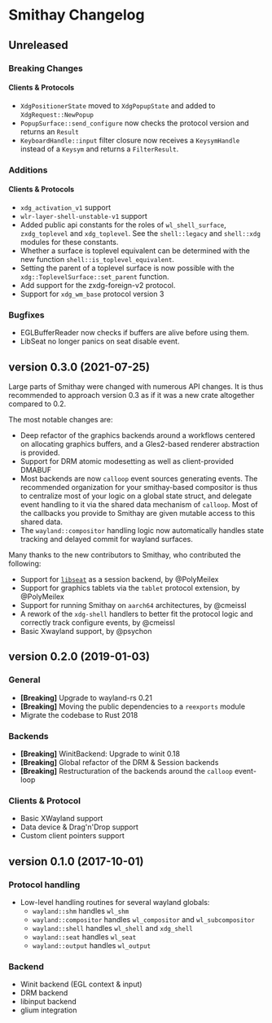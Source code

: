 # Smithay Changelog

## Unreleased

### Breaking Changes

#### Clients & Protocols

- `XdgPositionerState` moved to `XdgPopupState` and added to `XdgRequest::NewPopup`
- `PopupSurface::send_configure` now checks the protocol version and returns an `Result`
- `KeyboardHandle::input` filter closure now receives a `KeysymHandle` instead of a `Keysym` and returns a `FilterResult`.

### Additions

#### Clients & Protocols

- `xdg_activation_v1` support
- `wlr-layer-shell-unstable-v1` support
- Added public api constants for the roles of `wl_shell_surface`, `zxdg_toplevel` and `xdg_toplevel`. See the
  `shell::legacy` and `shell::xdg` modules for these constants.
- Whether a surface is toplevel equivalent can be determined with the new function `shell::is_toplevel_equivalent`.
- Setting the parent of a toplevel surface is now possible with the `xdg::ToplevelSurface::set_parent` function.
- Add support for the zxdg-foreign-v2 protocol.
- Support for `xdg_wm_base` protocol version 3

### Bugfixes

- EGLBufferReader now checks if buffers are alive before using them.
- LibSeat no longer panics on seat disable event.

## version 0.3.0 (2021-07-25)

Large parts of Smithay were changed with numerous API changes. It is thus recommended to
approach version 0.3 as if it was a new crate altogether compared to 0.2.

The most notable changes are:

- Deep refactor of the graphics backends around a workflows centered on allocating graphics buffers,
  and a Gles2-based renderer abstraction is provided.
- Support for DRM atomic modesetting as well as client-provided DMABUF
- Most backends are now `calloop` event sources generating events. The recommended organization for
  your smithay-based compositor is thus to centralize most of your logic on a global state struct,
  and delegate event handling to it via the shared data mechanism of `calloop`. Most of the callbacks
  you provide to Smithay are given mutable access to this shared data.
- The `wayland::compositor` handling logic now automatically handles state tracking and delayed commit
  for wayland surfaces.

Many thanks to the new contributors to Smithay, who contributed the following:

- Support for [`libseat`](https://sr.ht/~kennylevinsen/seatd/) as a session backend, by
  @PolyMeilex
- Support for graphics tablets via the `tablet` protocol extension, by @PolyMeilex
- Support for running Smithay on `aarch64` architectures, by @cmeissl
- A rework of the `xdg-shell` handlers to better fit the protocol logic and correctly track configure
  events, by @cmeissl
- Basic Xwayland support, by @psychon

## version 0.2.0 (2019-01-03)

### General

- **[Breaking]** Upgrade to wayland-rs 0.21
- **[Breaking]** Moving the public dependencies to a `reexports` module
- Migrate the codebase to Rust 2018

### Backends

- **[Breaking]** WinitBackend: Upgrade to winit 0.18
- **[Breaking]** Global refactor of the DRM & Session backends
- **[Breaking]** Restructuration of the backends around the `calloop` event-loop

### Clients & Protocol

- Basic XWayland support
- Data device & Drag'n'Drop support
- Custom client pointers support

## version 0.1.0 (2017-10-01)

### Protocol handling

- Low-level handling routines for several wayland globals:
  - `wayland::shm` handles `wl_shm`
  - `wayland::compositor` handles `wl_compositor` and `wl_subcompositor`
  - `wayland::shell` handles `wl_shell` and `xdg_shell`
  - `wayland::seat` handles `wl_seat`
  - `wayland::output` handles `wl_output`

### Backend

- Winit backend (EGL context & input)
- DRM backend
- libinput backend
- glium integration
